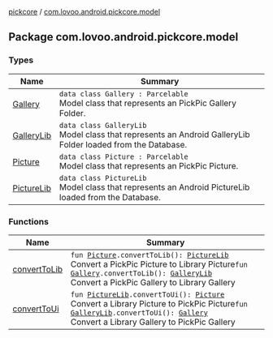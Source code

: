 [pickcore](../index.md) / [com.lovoo.android.pickcore.model](./index.md)

## Package com.lovoo.android.pickcore.model

### Types

| Name | Summary |
|---|---|
| [Gallery](-gallery/index.md) | `data class Gallery : Parcelable`<br>Model class that represents an PickPic Gallery Folder. |
| [GalleryLib](-gallery-lib/index.md) | `data class GalleryLib`<br>Model class that represents an Android GalleryLib Folder loaded from the Database. |
| [Picture](-picture/index.md) | `data class Picture : Parcelable`<br>Model class that represents an PickPic Picture. |
| [PictureLib](-picture-lib/index.md) | `data class PictureLib`<br>Model class that represents an Android PictureLib loaded from the Database. |

### Functions

| Name | Summary |
|---|---|
| [convertToLib](convert-to-lib.md) | `fun `[`Picture`](-picture/index.md)`.convertToLib(): `[`PictureLib`](-picture-lib/index.md)<br>Convert a PickPic Picture to Library Picture`fun `[`Gallery`](-gallery/index.md)`.convertToLib(): `[`GalleryLib`](-gallery-lib/index.md)<br>Convert a PickPic Gallery to Library Gallery |
| [convertToUi](convert-to-ui.md) | `fun `[`PictureLib`](-picture-lib/index.md)`.convertToUi(): `[`Picture`](-picture/index.md)<br>Convert a Library Picture to PickPic Picture`fun `[`GalleryLib`](-gallery-lib/index.md)`.convertToUi(): `[`Gallery`](-gallery/index.md)<br>Convert a Library Gallery to PickPic Gallery |
